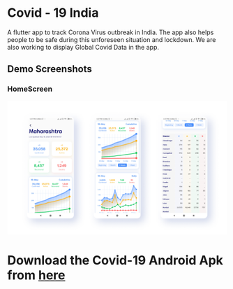 # Covid - 19 India

 A flutter app to track Corona Virus outbreak in India. The app also helps people to be safe during this unforeseen situation and lockdown. We are also working to display Global Covid Data in the app. 


## Demo Screenshots

### HomeScreen
![HomeScreen1](images/scrshot_1.png)

# Download the Covid-19 Android Apk from [here](https://drive.google.com/open?id=1B1NF3VWXtflrdbZJvyYIGm_7o9SO7q-Z)

